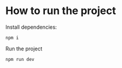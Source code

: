 # How to run the project

Install dependencies:

```shell
npm i
```

Run the project

```shell
npm run dev
```

